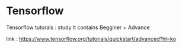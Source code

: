 # Tensorflow
Tensorflow tutorals : study
it contains Begginer + Advance

link : https://www.tensorflow.org/tutorials/quickstart/advanced?hl=ko

